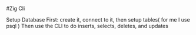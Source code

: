 #Zig Cli

Setup Database First:
create it, connect to it, then setup tables( for me I use psql )
Then use the CLI to do inserts, selects, deletes, and updates
